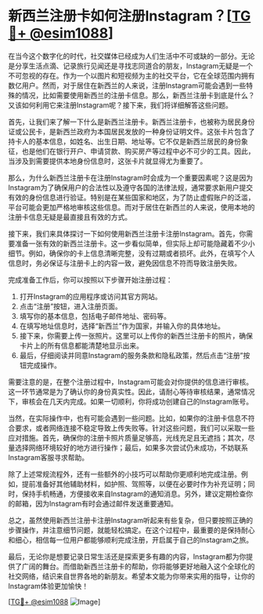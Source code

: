 # 新西兰注册卡如何注册Instagram？[[TG💪+ @esim1088](https://t.me/s/esim1088)]

在当今这个数字化的时代，社交媒体已经成为人们生活中不可或缺的一部分。无论是分享生活点滴、记录旅行见闻还是寻找志同道合的朋友，Instagram无疑是一个不可忽视的存在。作为一个以图片和短视频为主的社交平台，它在全球范围内拥有数亿用户。然而，对于居住在新西兰的人来说，注册Instagram可能会遇到一些特殊的情况，比如需要使用新西兰的注册卡信息。那么，新西兰注册卡到底是什么？又该如何利用它来注册Instagram呢？接下来，我们将详细解答这些问题。

首先，让我们来了解一下什么是新西兰注册卡。新西兰注册卡，也被称为居民身份证或公民卡，是新西兰政府为本国居民发放的一种身份证明文件。这张卡片包含了持卡人的基本信息，如姓名、出生日期、地址等。它不仅是新西兰居民的身份象征，也是他们在银行开户、申请贷款、购买房产等过程中必不可少的工具。因此，当涉及到需要提供本地身份信息时，这张卡片就显得尤为重要了。

那么，为什么新西兰注册卡在注册Instagram时会成为一个重要因素呢？这是因为Instagram为了确保用户的合法性以及遵守各国的法律法规，通常要求新用户提交有效的身份信息进行验证。特别是在某些国家和地区，为了防止虚假账户的泛滥，平台可能会更加严格地审核这些信息。而对于居住在新西兰的人来说，使用本地的注册卡信息无疑是最直接且有效的方式。

接下来，我们来具体探讨一下如何使用新西兰注册卡注册Instagram。首先，你需要准备一张有效的新西兰注册卡。这一步看似简单，但实际上却可能隐藏着不少小细节。例如，确保你的卡上信息清晰完整，没有过期或者损坏。此外，在填写个人信息时，务必保证与注册卡上的内容一致，避免因信息不符而导致注册失败。

完成准备工作后，你可以按照以下步骤开始注册过程：

1. 打开Instagram的应用程序或访问其官方网站。
2. 点击“注册”按钮，进入注册页面。
3. 填写你的基本信息，包括电子邮件地址、密码等。
4. 在填写地址信息时，选择“新西兰”作为国家，并输入你的具体地址。
5. 接下来，你需要上传一张照片。这里可以上传你的新西兰注册卡的照片，确保卡片上的所有信息都能清楚地显示出来。
6. 最后，仔细阅读并同意Instagram的服务条款和隐私政策，然后点击“注册”按钮完成操作。

需要注意的是，在整个注册过程中，Instagram可能会对你提供的信息进行审核。这一环节通常是为了确认你的身份真实性。因此，请耐心等待审核结果，通常情况下，审核会在几天内完成。如果一切顺利，你将成功创建自己的Instagram账号。

当然，在实际操作中，也有可能会遇到一些问题。比如，如果你的注册卡信息不符合要求，或者网络连接不稳定导致上传失败等。针对这些问题，我们可以采取一些应对措施。首先，确保你的注册卡照片质量足够高，光线充足且无遮挡；其次，尽量选择网络环境较好的地方进行操作；最后，如果多次尝试仍未成功，不妨联系Instagram客服寻求帮助。

除了上述常规流程外，还有一些额外的小技巧可以帮助你更顺利地完成注册。例如，提前准备好其他辅助材料，如护照、驾照等，以便在必要时作为补充证明；同时，保持手机畅通，方便接收来自Instagram的通知消息。另外，建议定期检查你的邮箱，因为Instagram有时会通过邮件发送重要通知。

总之，虽然使用新西兰注册卡注册Instagram听起来有些复杂，但只要按照正确的步骤操作，并注意细节问题，就能轻松搞定。在这个过程中，最重要的是保持耐心和细心，相信每一位用户都能够顺利完成注册，开启属于自己的Instagram之旅。

最后，无论你是想要记录日常生活还是探索更多有趣的内容，Instagram都为你提供了广阔的舞台。而借助新西兰注册卡的帮助，你将能够更好地融入这个全球化的社交网络，结识来自世界各地的新朋友。希望本文能为你带来实用的指导，让你的Instagram体验更加愉快！

[[TG💪+ @esim1088](https://t.me/s/esim1088) ![Image](https://i.postimg.cc/4NQfJmqS/Snipaste-2025-05-13-00-14-12.png)]